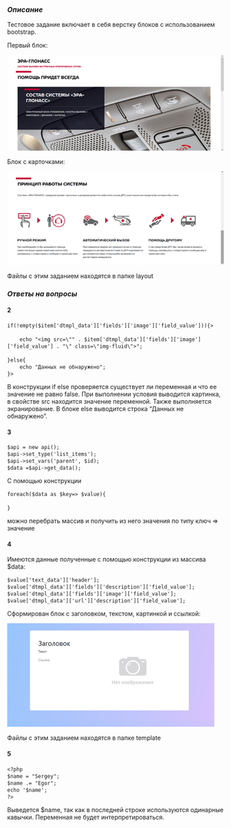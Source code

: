 
### *Описание*

Тестовое задание включает в себя верстку блоков с использованием bootstrap.

Первый блок:

![Block 1](https://github.com/Camalo/avtoholdingRRT/blob/main/Block1.png)

Блок с карточками:

![Block 2](https://github.com/Camalo/avtoholdingRRT/blob/main/Block2.png)

Файлы с этим заданием находятся в папке layout

### *Ответы на вопросы*
#### 2

```
if(!empty($item['dtmpl_data']['fields']['image']['field_value'])){>

    echo "<img src=\"" . $item['dtmpl_data']['fields']['image']['field_value'] . "\" class=\"img-fluid\">";

}else{
    echo "Данных не обнаружено";
}>
```

В конструкции if else проверяется существует ли переменная и что ее значение не равно false. При выполнении условия выводится картинка, в свойстве src находится значение переменной. Также выполняется экранирование. В блоке else выводится строка “Данных не обнаружено”. 

#### 3

```
$api = new api();
$api->set_type('list_items');
$api->set_vars('parent', $id);
$data =$api->get_data();
```

С помощью конструкции 

```
foreach($data as $key=> $value){
    
}
```

можно перебрать массив и получить из него значения по
типу ключ => значение

#### 4

Имеются данные полученные с помощью конструкции из массива $data:

```
$value['text_data']['header'];
$value['dtmpl_data']['fields']['description']['field_value'];
$value['dtmpl_data']['fields']['image']['field_value'];
$value['dtmpl_data']['url']['description']['field_value'];
```

Сформирован блок с заголовком, текстом, картинкой и ссылкой:

![Block 3](https://github.com/Camalo/avtoholdingRRT/blob/main/Block3.png)

Файлы с этим заданием находятся в папке template

#### 5

```
<?php
$name = "Sergey";
$name .= "Egor";
echo '$name';
?>
```
Выведется $name, так как в последней строке используются одинарные кавычки. Переменная не будет интерпретироваться.


